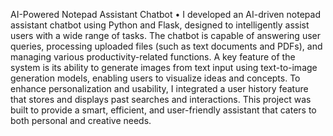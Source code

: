  AI-Powered Notepad Assistant Chatbot 
 • I developed an AI-driven notepad assistant chatbot using Python and Flask, designed to intelligently assist 
users with a wide range of tasks. The chatbot is capable of answering user queries, processing uploaded files 
(such as text documents and PDFs), and managing various productivity-related functions. A key feature of 
the system is its ability to generate images from text input using text-to-image generation models, enabling 
users to visualize ideas and concepts. To enhance personalization and usability, I integrated a user history 
feature that stores and displays past searches and interactions. This project was built to provide a smart, 
efficient, and user-friendly assistant that caters to both personal and creative needs.
